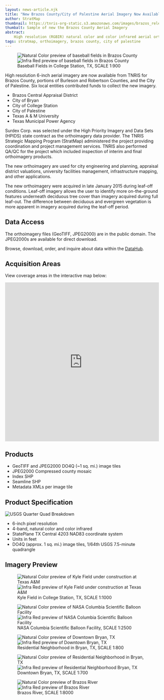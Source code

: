 ```yaml
---
layout: news-article.njk
title: "New Brazos County/City of Palestine Aerial Imagery Now Available"
author: StratMap
thumbnail: https://tnris-org-static.s3.amazonaws.com/images/brazos_release_th.jpg
thumbalt: Sample of new the Brazos County Aerial Imagery
abstract:
    High resolution (RGBIR) natural color and color infrared aerial orthoimagery are now available from TNRIS for Brazos County and the City of Palestine.
tags: stratmap, orthoimagery, brazos county, city of palestine
---
```



<figure>
  <div id="imageCompare1" class='twentytwenty-container natural-color-infrared'>
    <img class="img-responsive" src="https://tnris-org-static.s3.amazonaws.com/images/baseball-cocs-brazos-6in-3096_22_4_c_2_20150127-nc-1to900.jpg" alt="Natural Color preview of baseball fields in Brazos County">
    <img class="img-responsive" src="https://tnris-org-static.s3.amazonaws.com/images/baseball-cocs-brazos-6in-3096_22_4_c_2_20150127-cir-1to900.jpg" alt="Infra Red preview of baseball fields in Brazos County">
  </div>
  <figcaption>Baseball Fields in College Station, TX, SCALE 1:900</figcaption>
</figure>

High resolution 6-inch aerial imagery are now available from TNRIS for Brazos County, portions of Burleson and Robertson Counties, and the City of Palestine. Six local entities contributed funds to collect the new imagery.

- Brazos Central Appraisal District
- City of Bryan
- City of College Station
- City of Palestine
- Texas A & M University
- Texas Municipal Power Agency

Surdex Corp. was selected under the High Priority Imagery and Data Sets (HPIDS) state contract as the orthoimagery data provider. The TNRIS Strategic Mapping Program (StratMap) administered the project providing coordination and project management services. TNRIS also performed QA/QC for the project which included inspection of interim and final orthoimagery products.

The new orthoimagery are used for city engineering and planning, appraisal district valuations, university facilities management, infrastructure mapping, and other applications.

The new orthoimagery were acquired in late January 2015 during leaf-off conditions. Leaf-off imagery allows the user to identify more on-the-ground features underneath deciduous tree cover than imagery acquired during full leaf-out. The difference between deciduous and evergreen vegetation is more apparent in imagery acquired during the leaf-off period.

## Data Access

The orthoimagery files (GeoTIFF, JPEG2000) are in the public domain. The JPEG2000s are available for direct download.
<p>
  Browse, download, order, and inquire about data within the <a href="https://data.tnris.org">DataHub</a>.
</p>

## Acquisition Areas
View coverage areas in the interactive map below:

<iframe width="100%" height="520" frameborder="0" src="https://tnris.cartodb.com/viz/f420e7ee-6612-11e5-bfdc-0e76aec36da9/embed_map" allowfullscreen webkitallowfullscreen mozallowfullscreen oallowfullscreen msallowfullscreen></iframe>

## Products

- GeoTIFF and JPEG2000 DO4Q (~1 sq. mi.) image tiles
- JPEG2000 Compressed county mosaic
- Index SHP
- Seamline SHP
- Metadata XMLs per image tile

## Product Specification

![USGS Quarter Quad Breakdown](https://tnris-org-static.s3.amazonaws.com/images/usgs_quad.jpg)

- 6-inch pixel resolution
- 4-band, natural color and color infrared
- StatePlane TX Central 4203 NAD83 coordinate system
- Units in feet
- DO4Q (approx. 1 sq. mi.) image tiles, 1/64th USGS 7.5-minute quadrangle

## Imagery Preview

<figure>
<div id="imageCompare1" class='twentytwenty-container natural-color-infrared'>
  <img class="img-responsive" src="https://tnris-org-static.s3.amazonaws.com/images/kyle-field-brazos-6in-3096_30_1_b_1_20150128-nc-1to1000.jpg" alt="Natural Color preview of Kyle Field under construction at Texas A&M">
  <img class="img-responsive" src="https://tnris-org-static.s3.amazonaws.com/images/kyle-field-brazos-6in-3096_30_1_b_1_20150128-cir-1to1000.jpg" alt="Infra Red preview of Kyle Field under construction at Texas A&M">
</div>
<figcaption>Kyle Field in College Station, TX, SCALE 1:1000</figcaption>
</figure>


<figure>
<div id="imageCompare1" class='twentytwenty-container natural-color-infrared'>
  <img class="img-responsive" src="https://tnris-org-static.s3.amazonaws.com/images/nasa-balloon-palestine-6in-3195_11_3_a_4_20150126-nc-1to2500.jpg" alt="Natural Color preview of NASA Columbia Scientific Balloon Facility">
  <img class="img-responsive" src="https://tnris-org-static.s3.amazonaws.com/images/nasa-balloon-palestine-6in-3195_11_3_a_4_20150126-cir-1to2500.jpg" alt="Infra Red preview of NASA Columbia Scientific Balloon Facility">
</div>
<figcaption> NASA Columbia Scientific Balloon Facility, SCALE 1:2500</figcaption>
</figure>


<figure>
<div id="imageCompare1" class='twentytwenty-container natural-color-infrared'>
  <img class="img-responsive" src="https://tnris-org-static.s3.amazonaws.com/images/residential-bryan-brazos-6in-3096_22_3_a_2_20150127-nc-1to800.jpg" alt="Natural Color preview of Downtown Bryan, TX">
  <img class="img-responsive" src="https://tnris-org-static.s3.amazonaws.com/images/residential-bryan-brazos-6in-3096_22_3_a_2_20150127-cir-1to800.jpg" alt="Infra Red preview of Downtown Bryan, TX">
</div>
<figcaption>Residential Neighborhood in Bryan, TX, SCALE 1:800</figcaption>
</figure>


<figure>
<div id="imageCompare1" class='twentytwenty-container natural-color-infrared'>
  <img class="img-responsive" src="https://tnris-org-static.s3.amazonaws.com/images/downtown-bryan-brazos-6in-3096_22_3_a_1_20150127-nc-1to700.jpg" alt="Natural Color preview of Residential Neighborhood in Bryan, TX">
  <img class="img-responsive" src="https://tnris-org-static.s3.amazonaws.com/images/downtown-bryan-brazos-6in-3096_22_3_a_1_20150127-cir-1to700.jpg" alt="Infra Red preview of Residential Neighborhood Bryan, TX">
</div>
<figcaption>Downtown Bryan, TX, SCALE 1:700</figcaption>
</figure>

<figure>
<div id="imageCompare1" class='twentytwenty-container natural-color-infrared'>
  <img class="img-responsive" src="https://tnris-org-static.s3.amazonaws.com/images/brazos-river-brazos-6in-3096_29_4_b_4_20150127-nc-1to8000.jpg" alt="Natural Color preview of Brazos River">
  <img class="img-responsive" src="https://tnris-org-static.s3.amazonaws.com/images/brazos-river-brazos-6in-3096_29_4_b_4_20150127-cir-1to8000.jpg" alt="Infra Red preview of Brazos River">
</div>
<figcaption>Brazos River, SCALE 1:8000</figcaption>
</figure>
